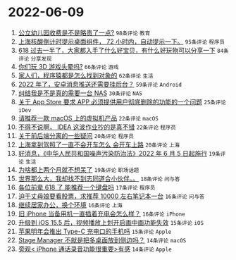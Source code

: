 # 2022-06-09

1. [公立幼儿园收费是不是略贵了一点?](https://www.v2ex.com/t/858347) `98条评论` `教育`
1. [上海核酸倒计时提示桌面组件， 72 小时内，自动提示一下。](https://www.v2ex.com/t/858376) `95条评论` `程序员`
1. [618 过去一半了，大家都入手了什么好宝贝，有什么好玩物可以分享一下](https://www.v2ex.com/t/858319) `84条评论` `分享发现`
1. [你们玩 3D 游戏头晕吗?](https://www.v2ex.com/t/858399) `66条评论` `游戏`
1. [家人们，程序猿都是怎么找到对象的](https://www.v2ex.com/t/858333) `62条评论` `生活`
1. [2022 年了，安卓消息推送还需要挂后台？](https://www.v2ex.com/t/858309) `59条评论` `Android`
1. [纠结我是不是真的需要一台 NAS](https://www.v2ex.com/t/858400) `30条评论` `NAS`
1. [关于 App Store 要求 APP 必须提供用户彻底删除的功能的一个问题](https://www.v2ex.com/t/858453) `25条评论` `iDev`
1. [请推荐一款 macOS 上的虚拟机产品](https://www.v2ex.com/t/858341) `22条评论` `macOS`
1. [不得不说啊， IDEA 这波作业抄的是真不错](https://www.v2ex.com/t/858337) `22条评论` `程序员`
1. [关于前后端分离的一些疑问](https://www.v2ex.com/t/858395) `20条评论` `程序员`
1. [上海拿到驾照了一直不会开车怎么 会开车上路](https://www.v2ex.com/t/858364) `20条评论` `上海`
1. [好消息，《中华人民共和国噪声污染防治法》2022 年 6 月 5 日起施行](https://www.v2ex.com/t/858350) `19条评论` `生活`
1. [为啥都上两个月就不想呆了](https://www.v2ex.com/t/858310) `19条评论` `职场话题`
1. [世界那么大，我却找不到志同道合小伙伴。。](https://www.v2ex.com/t/858468) `18条评论` `问与答`
1. [各位前辈 618 了 能推荐一个键盘吗](https://www.v2ex.com/t/858492) `17条评论` `程序员`
1. [迫于丈母娘要看股票，求推荐 10000 左右笔记本一台](https://www.v2ex.com/t/858423) `16条评论` `问与答`
1. [继续居家办公，换个环境](https://www.v2ex.com/t/858339) `16条评论` `上海`
1. [旧 iPhone 当备用机一直插着充电会怎么样？](https://www.v2ex.com/t/858304) `16条评论` `iPhone`
1. [升级到 iOS 15.5 后，视频播放上划开启画中画功能失效](https://www.v2ex.com/t/858438) `15条评论` `iOS`
1. [苹果明年会推出 Type-C 充电口的手机吗](https://www.v2ex.com/t/858367) `15条评论` `Apple`
1. [Stage Manager 不就是把多桌面放到侧边吗？](https://www.v2ex.com/t/858507) `14条评论` `macOS`
1. [旁观< iPhone 通话录音功能很重要>有感](https://www.v2ex.com/t/858480) `14条评论` `Apple`
